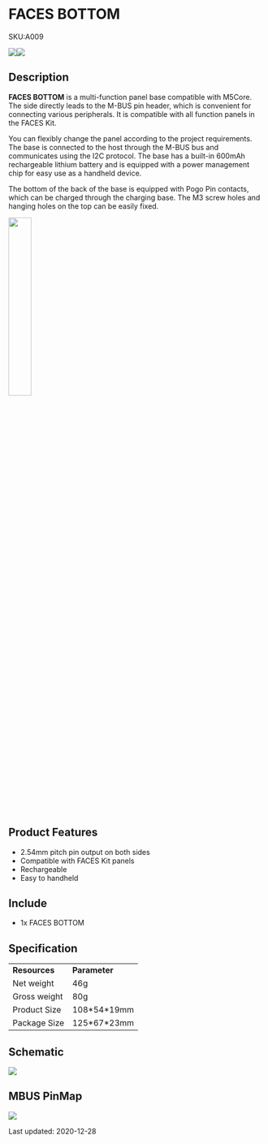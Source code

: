 # FACES BOTTOM

<el-tag effect="plain">SKU:A009</el-tag>

<div class="product_pic"><img src="assets/img/product_pics/module/faces_bottom/face_01.webp"><img src="assets/img/product_pics/module/faces_bottom/face_02.webp"></div>

## Description

**FACES BOTTOM** is a multi-function panel base compatible with M5Core. The side directly leads to the M-BUS pin header, which is convenient for connecting various peripherals. It is compatible with all function panels in the FACES Kit.

You can flexibly change the panel according to the project requirements. The base is connected to the host through the M-BUS bus and communicates using the I2C protocol. The base has a built-in 600mAh rechargeable lithium battery and is equipped with a power management chip for easy use as a handheld device.

The bottom of the back of the base is equipped with Pogo Pin contacts, which can be charged through the charging base. The M3 screw holes and hanging holes on the top can be easily fixed.

<img src="assets/img/product_pics/module/faces_bottom/different.webp" width="30%" height="30%" >

## Product Features

- 2.54mm pitch pin output on both sides
- Compatible with FACES Kit panels
- Rechargeable
- Easy to handheld

## Include

- 1x FACES BOTTOM

## Specification

<table>
   <tr style="font-weight:bold">
      <td>Resources</td>
      <td>Parameter</td>
   </tr>
   <tr>
      <td>Net weight</td>
      <td>46g</td>
   </tr>
   <tr>
      <td>Gross weight</td>
      <td>80g</td>
   </tr>
   <tr>
      <td>Product Size</td>
      <td>108*54*19mm</td>
   </tr>
   <tr>
      <td>Package Size</td>
      <td>125*67*23mm</td>
   </tr>
 </table>

 ## Schematic

<img src="assets\img\product_pics\core\faces_kit\Faces_bottom_sch.webp">

## MBUS PinMap

<img src="assets\img\product_pics\module\module_bus.webp"/>

<el-divider content-position="right">Last updated: 2020-12-28</el-divider>

<script>

   var purchase_link = 'https://m5stack.com/collections/all/products/m5-faces-bottom-board';

   anchor_search(purchase_link);
   scrollFunc();

</script>
